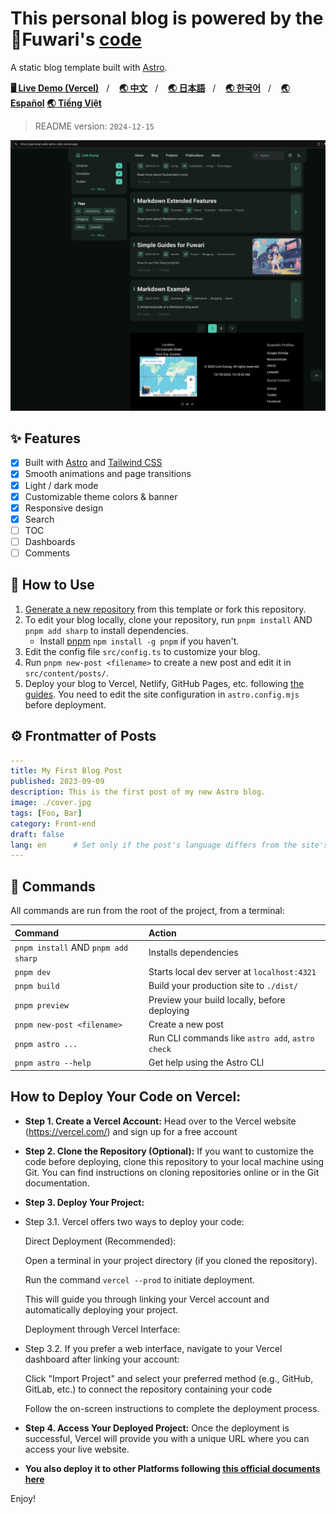 # This personal blog is powered by the 🍥Fuwari's [**code**](https://github.com/saicaca/fuwari)

A static blog template built with [Astro](https://astro.build).

[**🖥️ Live Demo (Vercel)**](https://personal-web-astro-zx8v.vercel.app/)&nbsp;&nbsp;&nbsp;/&nbsp;&nbsp;&nbsp;
[**🌏 中文**](https://github.com/linhduongtuan/personal_web_astro/blob/main/README.zh-CN.md)&nbsp;&nbsp;&nbsp;/&nbsp;&nbsp;&nbsp;
[**🌏 日本語**](https://github.com/linhduongtuan/personal_web_astro/blob/main/README.ja-JP.md)&nbsp;&nbsp;&nbsp;/&nbsp;&nbsp;&nbsp;
[**🌏 한국어**](https://github.com/linhduongtuan/personal_web_astro/blob/main/README.ko.md)&nbsp;&nbsp;&nbsp;/&nbsp;&nbsp;&nbsp;
[**🌏 Español**](https://github.com/linhduongtuan/personal_web_astro/blob/main/README.es.md)
[**🌏 Tiếng Việt**](https://github.com/linhduongtuan/personal_web_astro/blob/main/README.vi.md)

> README version: `2024-12-15`

![Preview Image](https://github.com/linhduongtuan/personal_web_astro/blob/main/src/assets/images/screen.png)

## ✨ Features

- [x] Built with [Astro](https://astro.build) and [Tailwind CSS](https://tailwindcss.com)
- [x] Smooth animations and page transitions
- [x] Light / dark mode
- [x] Customizable theme colors & banner
- [x] Responsive design
- [x] Search
- [ ] TOC
- [ ] Dashboards
- [ ] Comments

## 🚀 How to Use

1. [Generate a new repository](https://github.com/saicaca/fuwari/generate) from this template or fork this repository.
2. To edit your blog locally, clone your repository, run `pnpm install` AND `pnpm add sharp` to install dependencies.
   - Install [pnpm](https://pnpm.io) `npm install -g pnpm` if you haven't.
3. Edit the config file `src/config.ts` to customize your blog.
4. Run `pnpm new-post <filename>` to create a new post and edit it in `src/content/posts/`.
5. Deploy your blog to Vercel, Netlify, GitHub Pages, etc. following [the guides](https://docs.astro.build/en/guides/deploy/). You need to edit the site configuration in `astro.config.mjs` before deployment.

## ⚙️ Frontmatter of Posts

```yaml
---
title: My First Blog Post
published: 2023-09-09
description: This is the first post of my new Astro blog.
image: ./cover.jpg
tags: [Foo, Bar]
category: Front-end
draft: false
lang: en      # Set only if the post's language differs from the site's language in `config.ts`
---
```

## 🧞 Commands

All commands are run from the root of the project, from a terminal:

| Command                             | Action                                           |
|:------------------------------------|:-------------------------------------------------|
| `pnpm install` AND `pnpm add sharp` | Installs dependencies                            |
| `pnpm dev`                          | Starts local dev server at `localhost:4321`      |
| `pnpm build`                        | Build your production site to `./dist/`          |
| `pnpm preview`                      | Preview your build locally, before deploying     |
| `pnpm new-post <filename>`          | Create a new post                                |
| `pnpm astro ...`                    | Run CLI commands like `astro add`, `astro check` |
| `pnpm astro --help`                 | Get help using the Astro CLI                     |

## How to Deploy Your Code on Vercel:
- **Step 1. Create a Vercel Account:** Head over to the Vercel website (https://vercel.com/) and sign up for a free account

- **Step 2. Clone the Repository (Optional):** If you want to customize the code before deploying, clone this repository to your local machine using Git. You can find instructions on cloning repositories online or in the Git documentation.

- **Step 3. Deploy Your Project:**

- Step 3.1. Vercel offers two ways to deploy your code:

   Direct Deployment (Recommended):

   Open a terminal in your project directory (if you cloned the repository).
  
   Run the command `vercel --prod` to initiate deployment.

   This will guide you through linking your Vercel account and automatically deploying your project.
  
   Deployment through Vercel Interface:

- Step 3.2. If you prefer a web interface, navigate to your Vercel dashboard after linking your account:
  
   Click "Import Project" and select your preferred method (e.g., GitHub, GitLab, etc.) to connect the repository containing your code
  
   Follow the on-screen instructions to complete the deployment process.

- **Step 4. Access Your Deployed Project:** Once the deployment is successful, Vercel will provide you with a unique URL where you can access your live website.
  
- **You also deploy it to other Platforms following [this official documents here](https://docs.astro.build/en/guides/deploy/)**

Enjoy!
